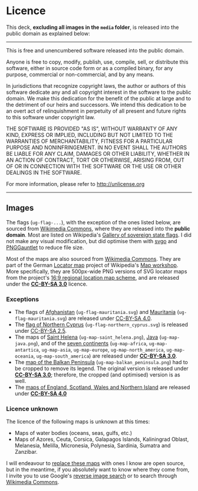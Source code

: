 # Licence

This deck, __excluding all images in the `media` folder__, is released into the public domain as explained below:

---

This is free and unencumbered software released into the public domain.

Anyone is free to copy, modify, publish, use, compile, sell, or
distribute this software, either in source code form or as a compiled
binary, for any purpose, commercial or non-commercial, and by any
means.

In jurisdictions that recognize copyright laws, the author or authors
of this software dedicate any and all copyright interest in the
software to the public domain. We make this dedication for the benefit
of the public at large and to the detriment of our heirs and
successors. We intend this dedication to be an overt act of
relinquishment in perpetuity of all present and future rights to this
software under copyright law.

THE SOFTWARE IS PROVIDED "AS IS", WITHOUT WARRANTY OF ANY KIND,
EXPRESS OR IMPLIED, INCLUDING BUT NOT LIMITED TO THE WARRANTIES OF
MERCHANTABILITY, FITNESS FOR A PARTICULAR PURPOSE AND NONINFRINGEMENT.
IN NO EVENT SHALL THE AUTHORS BE LIABLE FOR ANY CLAIM, DAMAGES OR
OTHER LIABILITY, WHETHER IN AN ACTION OF CONTRACT, TORT OR OTHERWISE,
ARISING FROM, OUT OF OR IN CONNECTION WITH THE SOFTWARE OR THE USE OR
OTHER DEALINGS IN THE SOFTWARE.

For more information, please refer to <http://unlicense.org>

---

## Images

The flags (`ug-flag-...`), with the exception of the ones listed below, are sourced from [Wikimedia Commons](https://commons.wikimedia.org/), where they are released into the **public domain**. Most are listed on Wikipedia's [Gallery of sovereign state flags](https://en.wikipedia.org/wiki/Gallery_of_sovereign_state_flags). I did not make any visual modification, but did optimise them with [svgo](https://github.com/svg/svgo) and [PNGGauntlet](https://pnggauntlet.com/) to reduce file size.

Most of the maps are also sourced from [Wikimedia Commons](https://commons.wikimedia.org/). They are part of the German [Locator map](https://de.wikipedia.org/wiki/Wikipedia:Kartenwerkstatt/Positionskarten) project of Wikipedia's [Map workshop](https://en.wikipedia.org/wiki/Wikipedia:Graphics_Lab/Map_workshop). More specifically, they are 500px-wide PNG versions of SVG locator maps from the project's [16:9 regional location map scheme](https://commons.wikimedia.org/wiki/Category:SVG_locator_maps_(16:9_regional_location_map_scheme)), and are released under the **[CC-BY-SA 3.0](https://creativecommons.org/licenses/by-sa/3.0/)** licence.

### Exceptions

- The flags of [Afghanistan](https://commons.wikimedia.org/wiki/File:Flag_of_Afghanistan.svg) (`ug-flag-mauritania.svg`) and [Mauritania](https://commons.wikimedia.org/wiki/File:Flag_of_Mauritania.svg) (`ug-flag-mauritania.svg`) are released under [CC-BY-SA 4.0](https://creativecommons.org/licenses/by-sa/4.0/deed.en).
- The [flag of Northern Cyprus](https://commons.wikimedia.org/wiki/File:Flag_of_the_Turkish_Republic_of_Northern_Cyprus.svg) (`ug-flag-northern_cyprus.svg`) is released under [CC-BY-SA 2.5](https://creativecommons.org/licenses/by-sa/2.5/deed.en).
- The maps of [Saint Helena](https://commons.wikimedia.org/wiki/File:St_Helena-Pos.png) (`ug-map-saint_helena.png`), [Java](https://commons.wikimedia.org/wiki/File:Java_Locator.svg) (`ug-map-java.png`), and of the [seven continents](https://commons.wikimedia.org/wiki/Category:SVG_locator_maps_of_continents_(location_map_scheme)_(Winkel_3_projection)) (`ug-map-africa`, `ug-map-antartica`, `ug-map-asia`, `ug-map-europe`, `ug-map-north_america`, `ug-map-oceania`, `ug-map-south_america`) are released under **[CC-BY-SA 3.0](https://creativecommons.org/licenses/by-sa/3.0/)**.
- The [map of the Balkan Peninsula](https://commons.wikimedia.org/wiki/File:Balkan_Peninsula.svg) (`ug-map-balkan_peninsula.png`) had to be cropped to remove its legend. The original version is released under **[CC-BY-SA 3.0](https://creativecommons.org/licenses/by-sa/3.0/)**; therefore, the cropped (and optimised) version is as well.
- The [maps of England, Scotland, Wales and Northern Island](https://commons.wikimedia.org/wiki/Category:SVG_locator_maps_of_countries_in_the_United_Kingdom_(location_map_scheme)) are released under **[CC-BY-SA 4.0](https://creativecommons.org/licenses/by-sa/4.0/deed.en)**

### Licence unknown

The licence of the following maps is unknown at this times:

- Maps of water bodies (oceans, seas, gulfs, etc.)
- Maps of Azores, Ceuta, Corsica, Galapagos Islands, Kaliningrad Oblast, Melanesia, Melilla, Micronesia, Polynesia, Sardinia, Sumatra and Zanzibar.

I will endeavour to [replace these maps](https://github.com/axelboc/anki-ultimate-geography/issues/1) with ones I know are open source, but in the meantime, if you absolutely want to know where they come from, I invite you to use Google's [reverse image search](https://support.google.com/websearch/answer/1325808?hl=en) or to search through [Wikimedia Commons](https://commons.wikimedia.org/).

